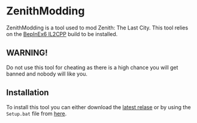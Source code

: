 # ZenithModding

ZenithModding is a tool used to mod Zenith: The Last City. This tool relies on the [BepInEx6 IL2CPP](https://docs.bepinex.dev/master/articles/user_guide/installation/unity_il2cpp.html) build to be installed.

## WARNING!
Do not use this tool for cheating as there is a high chance you will get banned and nobody will like you.

## Installation
To install this tool you can either download the [latest relase](https://github.com/Christoffyw/ZenithModding/releases) or by using the `Setup.bat` file from [here](https://raw.githubusercontent.com/Christoffyw/ZenithModding/main/Setup.bat).
